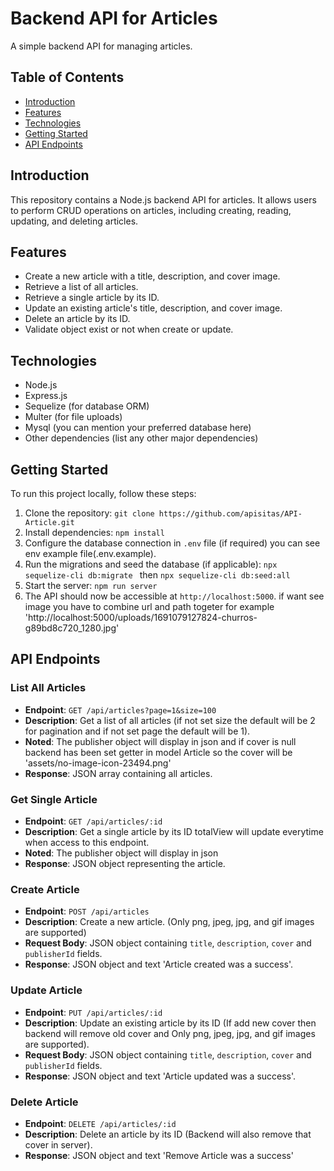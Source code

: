 # Backend API for Articles

A simple backend API for managing articles.

## Table of Contents

-   [Introduction](#introduction)
-   [Features](#features)
-   [Technologies](#technologies)
-   [Getting Started](#getting-started)
-   [API Endpoints](#api-endpoints)

## Introduction

This repository contains a Node.js backend API for articles. It allows users to perform CRUD operations on articles, including creating, reading, updating, and deleting articles.

## Features

-   Create a new article with a title, description, and cover image.
-   Retrieve a list of all articles.
-   Retrieve a single article by its ID.
-   Update an existing article's title, description, and cover image.
-   Delete an article by its ID.
-   Validate object exist or not when create or update.

## Technologies

-   Node.js
-   Express.js
-   Sequelize (for database ORM)
-   Multer (for file uploads)
-   Mysql (you can mention your preferred database here)
-   Other dependencies (list any other major dependencies)

## Getting Started

To run this project locally, follow these steps:

1. Clone the repository: `git clone https://github.com/apisitas/API-Article.git`
2. Install dependencies: `npm install`
3. Configure the database connection in `.env` file (if required) you can see env example file(.env.example).
4. Run the migrations and seed the database (if applicable): `npx sequelize-cli db:migrate ` then `npx sequelize-cli db:seed:all`
5. Start the server: `npm run server`
6. The API should now be accessible at `http://localhost:5000`.
   if want see image you have to combine url and path togeter for example 'http://localhost:5000/uploads/1691079127824-churros-g89bd8c720_1280.jpg'

## API Endpoints

### List All Articles

-   **Endpoint**: `GET /api/articles?page=1&size=100`
-   **Description**: Get a list of all articles (if not set size the default will be 2 for pagination and if not set page the default will be 1).
-   **Noted**: The publisher object will display in json and if cover is null backend has been set getter in model Article so the cover will be 'assets/no-image-icon-23494.png'
-   **Response**: JSON array containing all articles.

### Get Single Article

-   **Endpoint**: `GET /api/articles/:id`
-   **Description**: Get a single article by its ID totalView will update everytime when access to this endpoint.
-   **Noted**: The publisher object will display in json
-   **Response**: JSON object representing the article.

### Create Article

-   **Endpoint**: `POST /api/articles`
-   **Description**: Create a new article. (Only png, jpeg, jpg, and gif images are supported)
-   **Request Body**: JSON object containing `title`, `description`, `cover` and `publisherId` fields.
-   **Response**: JSON object and text 'Article created was a success'.

### Update Article

-   **Endpoint**: `PUT /api/articles/:id`
-   **Description**: Update an existing article by its ID (If add new cover then backend will remove old cover and Only png, jpeg, jpg, and gif images are supported).
-   **Request Body**: JSON object containing `title`, `description`, `cover` and `publisherId` fields.
-   **Response**: JSON object and text 'Article updated was a success'.

### Delete Article

-   **Endpoint**: `DELETE /api/articles/:id`
-   **Description**: Delete an article by its ID (Backend will also remove that cover in server).
-   **Response**: JSON object and text 'Remove Article was a success'
